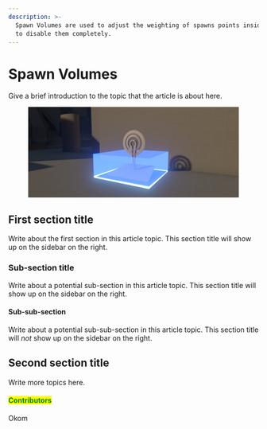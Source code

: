 ```yaml
---
description: >-
  Spawn Volumes are used to adjust the weighting of spawns points inside it or
  to disable them completely.
---
```


# Spawn Volumes

Give a brief introduction to the topic that the article is about here.

<figure><img src="../../../../.gitbook/assets/cover-spawn-volume.jpg" alt="A Spawn Volume"><figcaption></figcaption></figure>

## First section title

Write about the first section in this article topic. This section title will show up on the sidebar on the right.

### Sub-section title

Write about a potential sub-section in this article topic. This section title will show up on the sidebar on the right.

#### Sub-sub-section

Write about a potential sub-sub-section in this article topic. This section title will _not_ show up on the sidebar on the right.

## Second section title

Write more topics here.

#### <mark style="color:green;">Contributors</mark>

Okom
